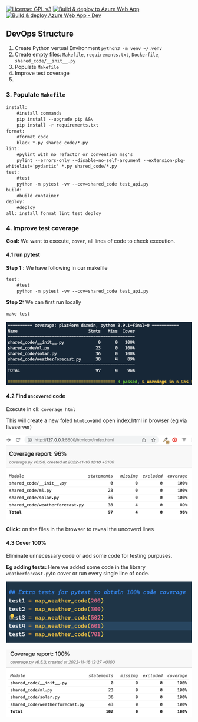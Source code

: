 [![License: GPL v3](https://img.shields.io/badge/License-GPLv3-blue.svg)](https://www.gnu.org/licenses/gpl-3.0)
[![Build & deploy to Azure Web App](https://github.com/tribp/solar-forecast-api/actions/workflows/main_solar-forecast-api.yml/badge.svg?branch=main)](https://github.com/tribp/solar-forecast-api/actions/workflows/main_solar-forecast-api.yml)
[![Build & deploy Azure Web App - Dev](https://github.com/tribp/solar-forecast-api/actions/workflows/dev_solar-forecast-api-dev.yml/badge.svg?branch=dev)](https://github.com/tribp/solar-forecast-api/actions/workflows/dev_solar-forecast-api-dev.yml)

## DevOps Structure

1. Create Python vertual Environment `python3 -m venv ~/.venv`
2. Create empty files: `Makefile`, `requirements.txt`, `Dockerfile`, `shared_code/__init__.py`
3. Populate `Makefile`
4. Improve test coverage
5.

### 3. Populate `Makefile`

```
install:
	#install commands
	pip install --upgrade pip &&\
	pip install -r requirements.txt
format:
	#format code
	black *.py shared_code/*.py
lint:
	#pylint with no refactor or convention msg's
	pylint --errors-only --disable=no-self-argument --extension-pkg-whitelist='pydantic' *.py shared_code/*.py
test:
	#test
	python -m pytest -vv --cov=shared_code test_api.py
build:
    #build container
deploy:
	#deploy
all: install format lint test deploy
```

### 4. Improve test coverage

**Goal:** We want to execute, `cover`, all lines of code to check execution.

#### 4.1 run pytest

**Step 1:**: We have following in our makefile

```
test:
	#test
	python -m pytest -vv --cov=shared_code test_api.py
```

**Step 2:** We can first run locally

`make test`

![Coverage result](img/coverage.png)

#### 4.2 Find `uncovered` code

Execute in cli: `coverage html`

This will create a new foled `htmlcov`and open index.html in browser (eg via liveserver)

![Report](img/coverage_report.png)

**Click:** on the files in the browser to reveal the uncoverd lines

#### 4.3 Cover 100%

Eliminate unnecessary code or add some code for testing purpuses.

**Eg adding tests:** Here we added some code in the library `weatherforcast.py`to cover or run every single line of code.

![Adding test code](img/add_test_code.png)

![Final result](img/coverage_report_100percent.png)
